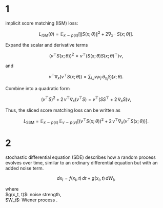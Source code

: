 # 1 
implicit score matching (ISM) loss:
```math
L_{ISM}(\theta) = \mathbb{E}_{x\sim p(x)}\left[\|S(x;\theta)\|^2 +2\nabla_x\cdot S(x;\theta)\right].
```
Expand the scalar and derivative terms
```math
(v^\top S(x;\theta))^2 = v^\top (S(x;\theta) S(x;\theta)^\top) v,
```
and
```math
v^\top \nabla_x (v^\top S(x;\theta))
= \sum_{i,j} v_i v_j \, \partial_{x_i} S_j(x;\theta).
```

Combine into a quadratic form
```math
(v^\top S)^2 + 2\,v^\top \nabla_x (v^\top S)
= v^\top \big( S S^\top + 2\,\nabla_x S \big) v,
```

Thus, the sliced score matching loss can be written as

```math
L_{\mathrm{SSM}} = \mathbb{E}_{x\sim p(x)} \, \mathbb{E}_{v\sim p(v)} 
\left[ (v^\top S(x;\theta))^{2} + 2\,v^\top \nabla_x (v^\top S(x;\theta)) \right].
```

# 2

stochastic differential equation (SDE) describes how a random process evolves over time, similar to an ordinary differential equation but with an added noise term.

```math
dx_t = f(x_t, t)\,dt + g(x_t, t)\,dW_t,
```
where  
\$g(x_t, t)\$: noise strength,  
\$W_t\$: Wiener process .


